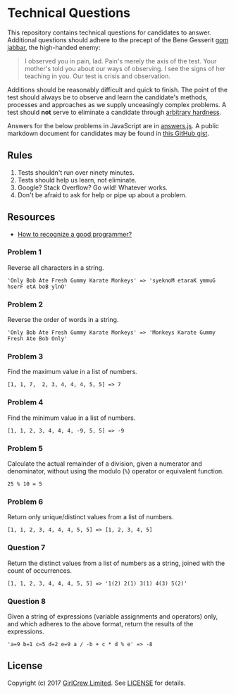 # Technical Questions
This repository contains technical questions for candidates to answer. Additional questions should adhere to the precept of the Bene Gesserit [gom jabbar][1], the high-handed enemy:

> I observed you in pain, lad. Pain's merely the axis of the test. Your mother's told you about our ways of observing. I see the signs of her teaching in you. Our test is crisis and observation.

Additions should be reasonably difficult and quick to finish. The point of the test should always be to observe and learn the candidate's methods, processes and approaches as we supply unceasingly complex problems. A test should **not** serve to eliminate a candidate through [arbitrary hardness][2].

Answers for the below problems in JavaScript are in [answers.js](answers.js). A public markdown document for candidates may be found in [this GitHub gist][5].

## Rules

1. Tests shouldn't run over ninety minutes.
2. Tests should help us learn, not eliminate.
3. Google? Stack Overflow? Go wild! Whatever works.
4. Don't be afraid to ask for help or pipe up about a problem.

## Resources

* [How to recognize a good programmer?][3]

### Problem 1
Reverse all characters in a string.

    'Only Bob Ate Fresh Gummy Karate Monkeys' => 'syeknoM etaraK ymmuG hserF etA boB ylnO'

### Problem 2
Reverse the order of words in a string.

    'Only Bob Ate Fresh Gummy Karate Monkeys' => 'Monkeys Karate Gummy Fresh Ate Bob Only'

### Problem 3
Find the maximum value in a list of numbers.

    [1, 1, 7,  2, 3, 4, 4, 4, 5, 5] => 7

### Problem 4
Find the minimum value in a list of numbers.

    [1, 1, 2, 3, 4, 4, 4, -9, 5, 5] => -9

### Problem 5
Calculate the actual remainder of a division, given a numerator and denominator, without using the modulo (`%`) operator or equivalent function.

    25 % 10 = 5

### Problem 6
Return only unique/distinct values from a list of numbers.

    [1, 1, 2, 3, 4, 4, 4, 5, 5] => [1, 2, 3, 4, 5]

### Question 7
Return the distinct values from a list of numbers as a string, joined with the count of occurrences.

    [1, 1, 2, 3, 4, 4, 4, 5, 5] => '1(2) 2(1) 3(1) 4(3) 5(2)'

### Question 8
Given a string of expressions (variable assignments and operators) only, and which adheres to the above format, return the results of the expressions.

    'a=9 b=1 c=5 d=2 e=9 a / -b + c * d % e' => -8

## License
Copyright (c) 2017 [GirlCrew Limited][3]. See [LICENSE](LICENSE) for details.

[1]: http://dune.wikia.com/wiki/Gom_Jabbar "Gom Jabbar"
[2]: http://www.jasonbock.net/jb/News/Item/7c334037d1a9437d9fa6506e2f35eaac "If Carpenters Were Hired Like Programmers"
[3]: https://www.girtlcrew.com "GirlCrew"
[4]: https://softwareengineering.stackexchange.com/questions/33816/how-to-recognize-a-good-programmer "How to recognize a good programmer?"
[5]: https://gist.github.com/bhalash/a8d93592c4ecefbbcec789f43728f8a2 "Fiendishly-Difficult Candidate Questions (Muahahahahaha)"
